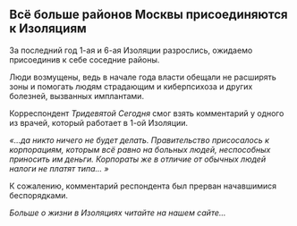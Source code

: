 Всё больше районов Москвы присоединяются к Изоляциям
---
За последний год 1-ая и 6-ая Изоляции разрослись, ожидаемо присоединив к себе соседние районы.

Люди возмущены, ведь в начале года власти обещали не расширять зоны и помогать людям страдающим и киберпсихоза и других болезней, вызванных имплантами.

Корреспондент *Тридевятой Сегодня* смог взять комментарий у одного из врачей, который работает в 1-ой Изоляции.

_«...да никто ничего не будет делать. Правительство присосалось к корпорациям, которым всё равно на больных людей, неспособных приносить им деньги. Корпораты же в отличие от обычных людей налоги не платят типа... »_

К сожалению, комментарий респондента был прерван начавшимися беспорядками.

_Больше о жизни в Изоляциях читайте на нашем сайте..._
